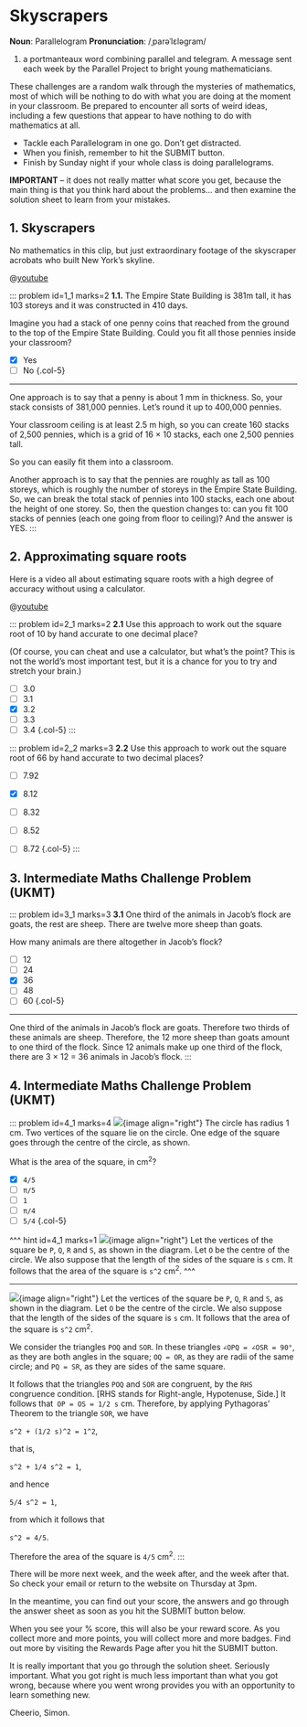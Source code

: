 # Skyscrapers

<div class="dictionary">

__Noun__: Parallelogram
__Pronunciation__: /ˌparəˈlɛləɡram/

1. a portmanteaux word combining parallel and telegram. A message sent each
week by the Parallel Project to bright young mathematicians.

</div>

These challenges are a random walk through the mysteries of mathematics, most of which will be nothing to do with what you are doing at the moment in your classroom. Be prepared to encounter all sorts of weird ideas, including a few questions that appear to have nothing to do with mathematics at all.

* Tackle each Parallelogram in one go. Don’t get distracted.
* When you finish, remember to hit the SUBMIT button.
*	Finish by Sunday night if your whole class is doing parallelograms.

__IMPORTANT__ – it does not really matter what score you get, because the main thing is that you think hard about the problems... and then examine the solution sheet to learn from your mistakes.


## 1.  Skyscrapers

No mathematics in this clip, but just extraordinary footage of the skyscraper acrobats who built New York’s skyline.

@[youtube](gDN4c2wnx3E?rel=0)

::: problem id=1_1 marks=2
__1.1.__ The Empire State Building is 381m tall, it has 103 storeys and it was constructed in 410 days.  

Imagine you had a stack of one penny coins that reached from the ground to the top of the Empire State Building. Could you fit all those pennies inside your classroom?

* [x] Yes
* [ ] No
{.col-5}

---

One approach is to say that a penny is about 1 mm in thickness. So, your stack consists of 381,000 pennies. Let’s round it up to 400,000 pennies.  

Your classroom ceiling is at least 2.5 m high, so you can create 160 stacks of 2,500 pennies, which is a grid of 16 × 10 stacks, each one 2,500 pennies tall.  

So you can easily fit them into a classroom.  

Another approach is to say that the pennies are roughly as tall as 100 storeys, which is roughly the number of storeys in the Empire State Building. So, we can break the total stack of pennies into 100 stacks, each one about the height of one storey. So, then the question changes to: can you fit 100 stacks of pennies (each one going from floor to ceiling)? And the answer is YES.
:::


## 2. Approximating square roots

Here is a video all about estimating square roots with a high degree of accuracy without using a calculator.

@[youtube](EFVrAk61xjE?rel=0)

::: problem id=2_1 marks=2
__2.1__ Use this approach to work out the square root of 10 by hand accurate to one decimal place?  

(Of course, you can cheat and use a calculator, but what’s the point? This is not the world’s most important test, but it is a chance for you to try and stretch your brain.)

* [ ] 3.0
* [ ] 3.1
* [x] 3.2
* [ ] 3.3
* [ ] 3.4
{.col-5}
:::

::: problem id=2_2 marks=3
__2.2__ Use this approach to work out the square root of 66 by hand accurate to two decimal places?

* [ ] 7.92
* [x] 8.12
* [ ] 8.32
* [ ] 8.52
* [ ] 8.72
{.col-5}
:::


## 3.	Intermediate Maths Challenge Problem (UKMT)
<!--- (2016) Q6 --->

::: problem id=3_1 marks=3
__3.1__ One third of the animals in Jacob’s flock are goats, the rest are sheep. There are twelve more sheep than goats.  

How many animals are there altogether in Jacob’s flock?

* [ ] 12
* [ ] 24
* [x] 36
* [ ] 48
* [ ] 60
{.col-5}

---
One third of the animals in Jacob’s flock are goats. Therefore two thirds of these animals are sheep. Therefore, the 12 more sheep than goats amount to one third of the flock. Since 12 animals make up one third of the flock, there are 3 × 12 = 36 animals in Jacob’s flock.
:::


## 4.	Intermediate Maths Challenge Problem (UKMT)
<!--- (2016) Q15 --->

::: problem id=4_1 marks=4
![](/resources/10-07-skyscrapers/4-circle.jpg){image align="right"}
The circle has radius 1 cm. Two vertices of the square lie on the circle. One edge of the square goes through the centre of the circle, as shown.  

What is the area of the square, in cm<sup>2</sup>?

* [x] `4/5`
* [ ] `π/5`
* [ ] `1`
* [ ] `π/4`
* [ ] `5/4`
{.col-5}

^^^ hint id=4_1 marks=1
![](/resources/10-07-skyscrapers/4-circle-answer.jpg){image align="right"}
Let the vertices of the square be `P`, `Q`, `R` and `S`, as shown in the diagram. Let `O` be the centre of the circle. We also suppose that the length of the sides of the square is `s` cm. It follows that the area of the square is `s^2` cm<sup>2</sup>.
^^^

---
![](/resources/10-07-skyscrapers/4-circle-answer.jpg){image align="right"}
Let the vertices of the square be `P`, `Q`, `R` and `S`, as shown in the diagram. Let `O` be the centre of the circle. We also suppose that the length of the sides of the square is `s` cm. It follows that the area of the square is `s^2` cm<sup>2</sup>.  

We consider the triangles `POQ` and `SOR`. In these triangles `∠OPQ = ∠OSR = 90°`, as they are both angles in the square; `OQ = OR`, as they are radii of the same circle; and `PQ = SR`, as they are sides of the same square.  

It follows that the triangles `POQ` and `SOR` are congruent, by the `RHS` congruence condition. [RHS stands for Right-angle, Hypotenuse, Side.] It follows that` OP = OS = 1/2 s` cm. Therefore, by applying Pythagoras’ Theorem to the triangle `SOR`, we have  

`s^2 + (1/2 s)^2 = 1^2`,  

that is,  

`s^2 + 1/4 s^2 = 1`,  

and hence  

`5/4 s^2 = 1`,  

from which it follows that  

`s^2 = 4/5`.  

Therefore the area of the square is `4/5` cm<sup>2</sup>.
:::



There will be more next week, and the week after, and the week after that. So check your email or return to the website on Thursday at 3pm.

In the meantime, you can find out your score, the answers and go through the answer sheet as soon as you hit the SUBMIT button below.

When you see your % score, this will also be your reward score. As you collect more and more points, you will collect more and more badges. Find out more by visiting the Rewards Page after you hit the SUBMIT button.

It is really important that you go through the solution sheet. Seriously important. What you got right is much less important than what you got wrong, because where you went wrong provides you with an opportunity to learn something new.

Cheerio,
Simon.
